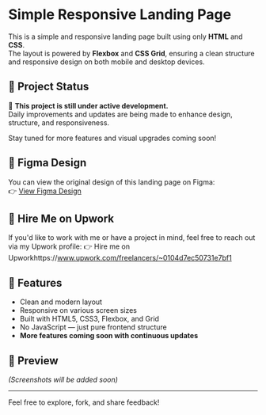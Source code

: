 # Simple Responsive Landing Page

This is a simple and responsive landing page built using only **HTML** and **CSS**.  
The layout is powered by **Flexbox** and **CSS Grid**, ensuring a clean structure and responsive design on both mobile and desktop devices.

## 🚧 Project Status

🔧 **This project is still under active development.**  
Daily improvements and updates are being made to enhance design, structure, and responsiveness.  

Stay tuned for more features and visual upgrades coming soon!

## 🎨 Figma Design

You can view the original design of this landing page on Figma:  
👉 [View Figma Design](https://www.figma.com/file/8GEfD4dZrh1zRFp37VEmZt/Light-Webflow-Agency-Landingage-Template-by-FasterUI.com--Community---Copy-?type=design&node-id=0%3A1&t=xxxxx)


## 💼 Hire Me on Upwork
If you'd like to work with me or have a project in mind, feel free to reach out via my Upwork profile:
👉 Hire me on  Upworkhttps://www.upwork.com/freelancers/~0104d7ec50731e7bf1


## 📁 Features

- Clean and modern layout  
- Responsive on various screen sizes  
- Built with HTML5, CSS3, Flexbox, and Grid  
- No JavaScript — just pure frontend structure  
- **More features coming soon with continuous updates**

## 📸 Preview

*(Screenshots will be added soon)*

---

Feel free to explore, fork, and share feedback!

